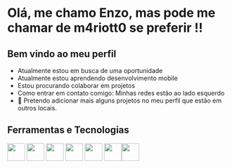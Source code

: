 # Olá, me chamo Enzo, mas pode me chamar de m4riott0 se preferir !!
## Bem vindo ao meu perfil  


-  Atualmente estou em busca de uma oportunidade 
-  Atualmente estou aprendendo desenvolvimento mobile
-  Estou procurando colaborar em projetos
-  Como entrar em contato comigo: Minhas redes estão ao lado esquerdo
- :monocle_face: Pretendo adicionar mais alguns projetos no meu perfil que estão em outros locais.

## Ferramentas e Tecnologias

<img src="https://cdn.jsdelivr.net/gh/devicons/devicon/icons/html5/html5-original.svg" width="40" height="40" /> <img src="https://cdn.jsdelivr.net/gh/devicons/devicon/icons/css3/css3-plain.svg" width="40" height="40" /> <img src="https://cdn.jsdelivr.net/gh/devicons/devicon/icons/csharp/csharp-original.svg" width="40" height="40" /> <img src="https://cdn.jsdelivr.net/gh/devicons/devicon/icons/microsoftsqlserver/microsoftsqlserver-plain-wordmark.svg" width="40" height="40" /> <img src="https://cdn.jsdelivr.net/gh/devicons/devicon/icons/python/python-original-wordmark.svg" width="40" height="40" /> <img src="https://cdn.jsdelivr.net/gh/devicons/devicon/icons/c/c-original.svg" width="40" height="40" /><img src="https://cdn.jsdelivr.net/gh/devicons/devicon/icons/flutter/flutter-original.svg" width="40" height="40" />


<div> </div>
<div>
<a href="https://github.com/m4riott0%22%3E
  <img src="./screen-0.webp" width="150" height="150" margin-left="500" />
</div>
